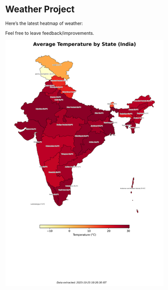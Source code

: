 # Weather Project

Here’s the latest heatmap of weather:

Feel free to leave feedback/improvements.

![India Heatmap](docs/assets/india_heatmap.png?v=FC5719)
